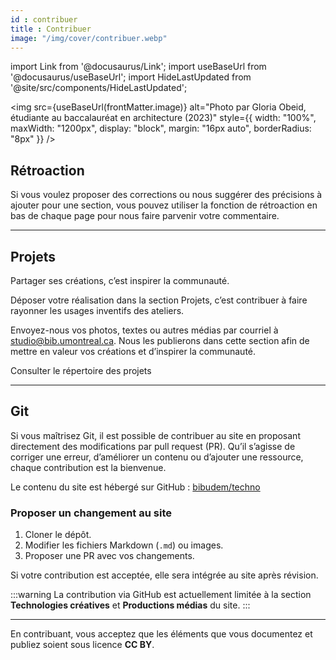 ```yaml
---
id : contribuer
title : Contribuer
image: "/img/cover/contribuer.webp"
---
```


import Link from '@docusaurus/Link';
import useBaseUrl from '@docusaurus/useBaseUrl';
import HideLastUpdated from '@site/src/components/HideLastUpdated';

<img 
  src={useBaseUrl(frontMatter.image)} 
  alt="Photo par Gloria Obeid, étudiante au baccalauréat en architecture (2023)"
  style={{
    width: "100%",
    maxWidth: "1200px",
    display: "block",
    margin: "16px auto",
    borderRadius: "8px"
  }} 
/>

<HideLastUpdated/>


## Rétroaction 

Si vous voulez proposer des corrections ou nous suggérer des précisions à ajouter pour une section, vous pouvez utiliser la fonction de rétroaction en bas de chaque page pour nous faire parvenir votre commentaire. 

---

## Projets

Partager ses créations, c’est inspirer la communauté.

Déposer votre réalisation dans la section Projets, c’est contribuer à faire rayonner les usages inventifs des ateliers.

Envoyez-nous vos photos, textes ou autres médias par courriel à studio@bib.umontreal.ca. Nous les publierons dans cette section afin de mettre en valeur vos créations et d’inspirer la communauté.

<Link to="https://studiobib.notion.site/projets" className="button button--primary">
  Consulter le répertoire des projets
</Link>

---

## Git

Si vous maîtrisez Git, il est possible de contribuer au site en proposant directement des modifications par pull request (PR). Qu’il s’agisse de corriger une erreur, d’améliorer un contenu ou d’ajouter une ressource, chaque contribution est la bienvenue.

Le contenu du site est hébergé sur GitHub : [bibudem/techno](https://github.com/bibudem/techno)

### Proposer un changement au site

1. Cloner le dépôt.
2. Modifier les fichiers Markdown (`.md`) ou images.
3. Proposer une PR avec vos changements.

Si votre contribution est acceptée, elle sera intégrée au site après révision.

:::warning 
La contribution via GitHub est actuellement limitée à la section **Technologies créatives** et **Productions médias** du site.
:::

---

En contribuant, vous acceptez que les éléments que vous documentez et publiez soient sous licence **CC BY**. 
